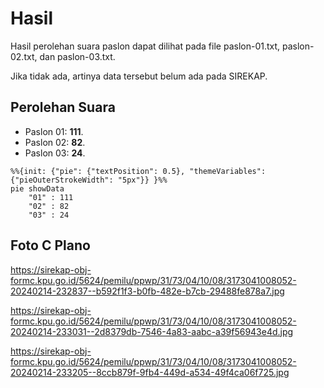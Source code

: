 # Hasil

Hasil perolehan suara paslon dapat dilihat pada file paslon-01.txt, paslon-02.txt, dan paslon-03.txt.

Jika tidak ada, artinya data tersebut belum ada pada SIREKAP.

## Perolehan Suara

 * Paslon 01: **111**.
 * Paslon 02: **82**.
 * Paslon 03: **24**.

```mermaid
%%{init: {"pie": {"textPosition": 0.5}, "themeVariables": {"pieOuterStrokeWidth": "5px"}} }%%
pie showData
    "01" : 111
    "02" : 82
    "03" : 24
```
## Foto C Plano

https://sirekap-obj-formc.kpu.go.id/5624/pemilu/ppwp/31/73/04/10/08/3173041008052-20240214-232837--b592f1f3-b0fb-482e-b7cb-29488fe878a7.jpg

https://sirekap-obj-formc.kpu.go.id/5624/pemilu/ppwp/31/73/04/10/08/3173041008052-20240214-233031--2d8379db-7546-4a83-aabc-a39f56943e4d.jpg

https://sirekap-obj-formc.kpu.go.id/5624/pemilu/ppwp/31/73/04/10/08/3173041008052-20240214-233205--8ccb879f-9fb4-449d-a534-49f4ca06f725.jpg
